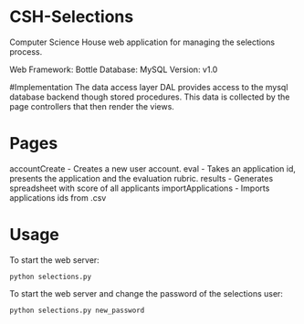 # CSH-Selections
Computer Science House web application for managing the selections process.

Web Framework: Bottle
Database: MySQL
Version: v1.0

#Implementation
The data access layer DAL provides access to the mysql database backend though stored procedures. This data is collected by the page controllers that then render the views.

# Pages
accountCreate - Creates a new user account.
eval - Takes an application id, presents the application and the evaluation rubric.
results - Generates spreadsheet with score of all applicants
importApplications - Imports applications ids from .csv

# Usage
To start the web server:

`python selections.py`

To start the web server and change the password of the selections user:

`python selections.py new_password`
